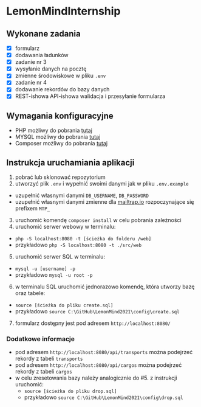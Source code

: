 # LemonMindInternship

## Wykonane zadania
- [x] formularz
- [x] dodawania ładunków
- [x] zadanie nr 3
- [x] wysyłanie danych na pocztę
- [x] zmienne środowiskowe w pliku `.env`
- [x] zadanie nr 4
- [x] dodawanie rekordów do bazy danych
- [x] REST-ishowa API-ishowa walidacja i przesyłanie formularza
 
## Wymagania konfiguracyjne
- PHP możliwy do pobrania [tutaj](https://www.php.net/downloads.php)
- MYSQL możliwy do pobrania [tutaj](https://dev.mysql.com/downloads/)
- Composer możliwy do pobrania [tutaj](https://getcomposer.org/download/)

## Instrukcja uruchamiania aplikacji
1. pobrać lub sklonować repozytorium
2. utworzyć plik `.env` i wypełnić swoimi danymi jak w pliku `.env.example`
  - uzupełnić własnymi danymi `DB_USERNAME`, `DB_PASSWORD`
  - uzupełnić własnymi danymi zmienne dla [mailtrap.io](https://mailtrap.io/) rozpoczynające się prefixem `MTP_`
3. uruchomić komendę `composer install` w celu pobrania zależności
4. uruchomić serwer webowy w terminalu:
  - `php -S localhost:8080 -t [ścieżka do folderu /web]`
  - przykładowo `php -S localhost:8080 -t ./src/web`
5. uruchomić serwer SQL w terminalu:
  - `mysql -u [username] -p`
  - przykładowo `mysql -u root -p`
6. w terminalu SQL uruchomić jednorazowo komendę, która utworzy bazę oraz tabele:
  - `source [ścieżka do pliku create.sql]`
  - przykładowo `source C:\GitHub\LemonMind2021\config\create.sql`
7. formularz dostępny jest pod adresem `http://localhost:8080/`

### Dodatkowe informacje
  - pod adresem `http://localhost:8080/api/transports` można podejrzeć rekordy z tabeli `transports`
  - pod adresem `http://localhost:8080/api/cargos` można podejrzeć rekordy z tabeli `cargos`
  - w celu zresetowania bazy należy analogicznie do #5. z instrukcji uruchomić:
    - `source [ścieżka do pliku drop.sql]`
    - przykładowo `source C:\GitHub\LemonMind2021\config\drop.sql`
